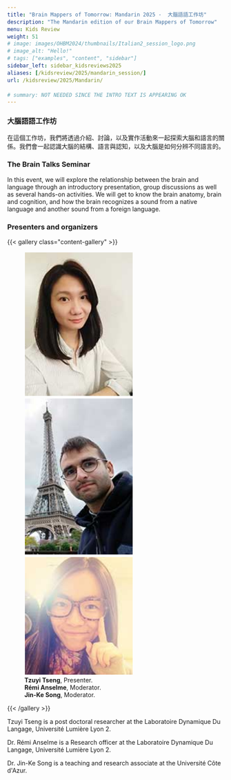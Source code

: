```yaml
---
title: "Brain Mappers of Tomorrow: Mandarin 2025 -  大腦語語工作坊"
description: "The Mandarin edition of our Brain Mappers of Tomorrow"
menu: Kids Review
weight: 51
# image: images/OHBM2024/thumbnails/Italian2_session_logo.png
# image_alt: "Hello!"
# tags: ["examples", "content", "sidebar"]
sidebar_left: sidebar_kidsreviews2025
aliases: [/kidsreview/2025/mandarin_session/]
url: /kidsreview/2025/Mandarin/

# summary: NOT NEEDED SINCE THE INTRO TEXT IS APPEARING OK
---
```


<!-- ## -->
### 大腦語語工作坊
在這個工作坊，我們將透過介紹、討論，以及實作活動來一起探索大腦和語言的關係。我們會一起認識大腦的結構、語言與認知，以及大腦是如何分辨不同語言的。


### The Brain Talks Seminar

In this event, we will explore the relationship between the brain and language through an introductory presentation, group discussions as well as 
several hands-on activities. We will get to know the brain anatomy, brain and cognition, and how the brain recognizes a sound from a 
native language and another sound from a foreign language.

<!-- **[Registration is closed](https://docs.google.com/forms/d/e/1FAIpQLScSGwVp4u_BmJPfdx6EiwFffblTmG53RnQpQwb4B3_sg4XZYA/viewform?usp=sf_link)** -->

### Presenters and organizers

{{< gallery class="content-gallery" >}}
  <figure>
    <img style="margin: 0.1em 0.1em 0.1em 0.1em" src="/images/OHBM2025/BMT/TSENG.jpg" alt="Tzuyi Tseng" width="250">
    <img style="margin: 0.1em 0.1em 0.1em 0.1em" src="/images/OHBM2025/BMT/ANSELME.jpg" alt="Rémi Anselme" width="250">
    <img style="margin: 0.1em 0.1em 0.1em 0.1em" src="/images/OHBM2025/BMT/SONG.jpg" alt="Jin-Ke Song" width="250">
    <figcaption>
      <b>Tzuyi Tseng</b>, Presenter.<br>
      <b>Rémi Anselme</b>, Moderator.<br>
      <b>Jin-Ke Song</b>, Moderator.
    </figcaption>
  </figure>
{{< /gallery >}}
  
Tzuyi Tseng is a post doctoral researcher at the Laboratoire Dynamique Du Langage,  Université Lumière Lyon 2.

Dr. Rémi Anselme is a Research officer at the Laboratoire Dynamique Du Langage,  Université Lumière Lyon 2.

Dr. Jin-Ke Song is a teaching and research associate at the Université Côte d'Azur.
